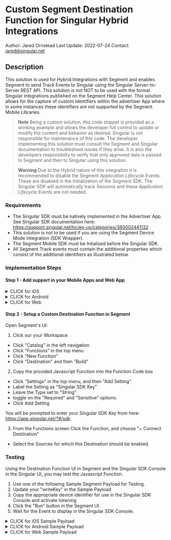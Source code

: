 # Custom Segment Destination Function for Singular Hybrid Integrations
Author: Jared Ornstead
Last Update: 2022-07-24
Contact: jared@singular.net

## Description
This solution is used for Hybrid Integrations with Segment and enables Segment to send Track Events to Singular using the Singular Server-to-Server REST API. This solution is not NOT to be used with the formal Singular integrations published on the Segment Help Center. This solution allows for the capture of custom identifiers within the advertiser App where in some instances these identifiers are not supported by the Segment Mobile Libraries. 

> **Note**
> Being a custom solution, this code snippet is provided as a working example and allows the developer full control to update or modify the content and behavior as desired. Singular is not responsible for maintenance of this code. The developer implementing this solution must consult the Segment and Singular documentation to troubleshoot issues if they arise. It is also the developers responsibiity to verify that only approved data is passed to Segment and then to Singular using this solution.

> **Warning**
> Due to the Hybrid nature of this integration it is recommended to disable the Segment *Application Lifecycle Events*. These are disabled in the Initialization of the Segment SDK. The Singular SDK will automatically track Sessions and these *Application Lifecycle Events* are not needed. 

### Requirements
- The Singular SDK must be natively implemented in the Advertiser App. See Singular SDK documentation here: https://support.singular.net/hc/en-us/categories/360002441132
- This solution is not to be used if you are using the Segment Device Mode Integration (SDK Wrapper).
- The Segment Mobile SDK must be Intialized before the Singular SDK.
- All Segment Track events must contain the additional properties which consist of the additional identifiers as illustrated below.

### Implementation Steps
#### Step 1 - Add support in your Mobile Apps and Web App

<details><summary>CLICK for iOS</summary>
iOS - Implement the Segment Analytics for iOS Library per Segment's documentation here: https://segment.com/docs/connections/sources/catalog/libraries/mobile/ios/#analytics-for-ios

CODE: Obj-C
```Obj-C
// Add the following code to your didFinishLaunchingWithOptions entry point:
SEGAnalyticsConfiguration *configuration = [SEGAnalyticsConfiguration configurationWithWriteKey:SEGMENTKEY];
    configuration.trackApplicationLifecycleEvents = NO; // Enable this to record certain application events automatically!
    configuration.recordScreenViews = YES; // Enable this to record screen views automatically!
    [SEGAnalytics setupWithConfiguration:configuration];
```
    
Add the IDFA, IDFV, and ATT status as Segment Track event properties for all of the Segment Track Events. 
- See how to retrieve the IDFA and IDFV Identifiers: [[https://developer.android.com/training/articles/ad-id](https://support.singular.net/hc/en-us/articles/360037640812--UPDATED-Server-to-Server-S2S-Integration-Guide#Retrieving_the_IDFALimit_Ad_Tracking_iOS_Identifiers)


CODE: Obj-C
```Obj-C
// Set Segment Properties Example
// DO NOT CHANGE the nameing convention used in the example, as it matches the keys in the Custom Function Script.   
[[SEGAnalytics sharedAnalytics] track:@"EventName"
                                properties:@{ @"singularIDFA": self.s_idfa,
                                              @"singularIDFV": self.s_idfv,
                                              @"singularATT": self.att_state
                                              }];
```
</details>

<details><summary>CLICK for Android</summary>
Android - Implement the Segment Analytics for Android Library per Segment's documentation here: https://segment.com/docs/connections/sources/catalog/libraries/mobile/android/#analytics-for-android
    
CODE: Java
```Java
// We recommend initializing the client in your Application subclass.
// Read More here: https://segment.com/docs/connections/sources/catalog/libraries/mobile/android/#step-2-initialize-the-client
Analytics analytics = new Analytics.Builder(getApplicationContext(), Constants.SEGMENTKEY)
                .recordScreenViews() // Enable this to record screen views automatically!
                .build();
```
    
Add the following code to your App Immediately after obtaining your Device Identifiers. This code will store the current Device Advertising Identifiers in the Segment Identify Traits in a Singular element. Retreive the Android AppSetID, and Google Advertising ID in the App prior to Segment or Singular SDK Initialization. 
- See how to retrieve the Google Advertising Id: https://developer.android.com/training/articles/ad-id
- See how to retrieve the AppSetId: https://developer.android.com/training/articles/app-set-id
- See how to retrieve the Amazon Advertising Identifier (AMID): https://developer.amazon.com/docs/policy-center/advertising-id.html

> **Note** 
> Obtaining these identifiers usually requires a mmethod outside of the main thread. You may need to invoke the following Segment code in the same method.

CODE: Java
```Java
Analytics.with(getApplicationContext()).identify(new Traits().putValue("singularGAID",GAID));
Analytics.with(getApplicationContext()).identify(new Traits().putValue("singularASID",ASID));
```
</details>

<details><summary>CLICK for Web</summary>
Web - Implement the Segment Analytics.js Library per the Segment documentation here: https://segment.com/docs/connections/sources/catalog/libraries/website/javascript/#analytics-js-2-0-source

Follow the Segment guide to add the Analytics.js library to your website. Read More here: https://segment.com/docs/connections/sources/catalog/libraries/website/javascript/quickstart/
    
CODE: Javascript
```Javascript
// Your Script will look something like this:
<script>
  !function(){var analytics=window.analytics=window.analytics||[];if(!analytics.initialize)if(analytics.invoked)window.console&&console.error&&console.error("Segment snippet included twice.");else{analytics.invoked=!0;analytics.methods=["trackSubmit","trackClick","trackLink","trackForm","pageview","identify","reset","group","track","ready","alias","debug","page","once","off","on","addSourceMiddleware","addIntegrationMiddleware","setAnonymousId","addDestinationMiddleware"];analytics.factory=function(e){return function(){var t=Array.prototype.slice.call(arguments);t.unshift(e);analytics.push(t);return analytics}};for(var e=0;e<analytics.methods.length;e++){var key=analytics.methods[e];analytics[key]=analytics.factory(key)}analytics.load=function(key,e){var t=document.createElement("script");t.type="text/javascript";t.async=!0;t.src="https://cdn.segment.com/analytics.js/v1/" + key + "/analytics.min.js";var n=document.getElementsByTagName("script")[0];n.parentNode.insertBefore(t,n);analytics._loadOptions=e};analytics._writeKey="YOUR WRITE KEY";;analytics.SNIPPET_VERSION="4.15.3";
  analytics.load("YOUR WRITE KEY");
  analytics.page();
  }}();
</script>
```
    
For all Web based Segment Track Events, append the following additional properties. The values can be sourced
- singularSDID (See how to retrieve the Web SDID here: https://support.singular.net/hc/en-us/articles/360039991491-Singular-Website-SDK-Native-Integration#Method_B_Advanced_Set_Singular_Device_ID_Manually)
- singularWebBundleId (This is a fixed value used in your Singular WebSDK Initialization, denoted as the "Product ID". More here: https://support.singular.net/hc/en-us/articles/360039991491-Singular-Website-SDK-Native-Integration#1_Constructing_the_SingularConfig_Object)


CODE: HTML
```HTML
<script>
  analytics.ready(function() {
    var user = analytics.user();
    var id = user.id();
    var SDID = singularSdk.getSingularDeviceId();
    var bundleId = "com.mysite.www";
    analytics.track("Order Completed", {product: "Sample", revenue: "14.99", currency: "USD", singularSDID: SDID, singularWebBundleId: bundleId});
  });
</script>
```
</details>

#### Step 2 - Setup a Custom Destination Function in Segment

Open Segment's UI:
1. Click our your Workspace
- Click "Catalog" in the left navigation
- Click "Functions" in the top menu
- Click "New Function"
- Click "Destination" and then "Build"

2. Copy the provided Javascript Function into the Function Code box
- Click "Settings" in the top menu, and then "Add Setting"
- Label the Setting as "Singular SDK Key"
- Leave the Type set to "String"
- toggle on the "Required" and "Sensitive" options.
- Click Add Setting

You will be prompted to enter your Singular SDK Key from here: https://app.singular.net/?#/sdk

3. From the Functions screen Click the Function, and choose "+ Connect Destination"
- Select the Sources for which this Destination should be enabled.

### Testing
Using the Destination Function UI in Segment and the Singular SDK Console in the Singular UI, you may test the Javascript Function.
1. Use one of the following Sample Segment Payload for Testing. 
2. Update your "writeKey" in the Sample Payload
3. Copy the appropriate device identifier for use in the Singular SDK Console and activate listening
4. Click the "Run" button in the Segment UI.
5. Wait for the Event to display in the Singular SDK Console.

<details><summary>CLICK for iOS Sample Payload</summary>

CODE: JSON
```JSON
    {
  "anonymousId": "4BC485A2-2EFC-426B-A21F-3F2DEEE8B270",
  "channel": "server",
  "context": {
    "app": {
      "build": "1",
      "name": "Sample ObjC",
      "namespace": "ios.sample.app.objc",
      "version": "2.0"
    },
    "device": {
      "id": "6F9BF4A0-D7CC-475A-9918-54E04D67482B",
      "manufacturer": "Apple",
      "model": "iPhone12,3",
      "name": "iPhone",
      "type": "ios"
    },
    "ip": "104.220.18.50",
    "library": {
      "name": "analytics-ios",
      "version": "4.1.6"
    },
    "locale": "en-US",
    "network": {
      "carrier": "T-Mobile",
      "cellular": false,
      "wifi": true
    },
    "os": {
      "name": "iOS",
      "version": "15.6"
    },
    "screen": {
      "height": 812,
      "width": 375
    },
    "timezone": "America/Los_Angeles",
    "traits": {}
  },
  "event": "Purchase",
  "integrations": {},
  "messageId": "6BCEE4A2-9741-4679-90AC-5EF897A301A2",
  "originalTimestamp": "2022-07-24T15:53:44.725Z",
  "projectId": "aoh5D6cBsUUDAAW5eMH3br",
  "properties": {
    "singularATT": "(3) Authorized",
    "singularIDFA": "2A4999C7-7E75-473B-A13B-8859EAE5D9C0",
    "singularIDFV": "6F9BF4A0-D7CC-475A-9918-54E04D67482B",
    "revenue":"29.95",
    "currency":"USD"
  },
  "receivedAt": "2022-07-24T15:54:14.904Z",
  "sentAt": "2022-07-24T15:54:14.659Z",
  "timestamp": "2022-07-24T15:53:44.970Z",
  "type": "track",
  "version": 2,
  "writeKey": "YOUR WRITE KEY"
}
```
</details>  
    
<details><summary>CLICK for Android Sample Payload</summary>

CODE: JSON
```JSON
    {
  "anonymousId": "1aea91af-04ce-491a-9314-2ec6e53f99c2",
  "channel": "server",
  "context": {
    "app": {
      "build": "7",
      "name": "Singular Sample App",
      "namespace": "net.singular.singularsampleapp",
      "version": "1.5"
    },
    "device": {
      "adTrackingEnabled": true,
      "advertisingId": "cfb68af8-491a-4813-8351-8a26152ab887",
      "id": "8be045c4f1ade6d1525aeabc268720738f41a7b188ad076991622ea8b5d5796c",
      "manufacturer": "Google",
      "model": "sdk_gphone64_arm64",
      "name": "emulator64_arm64",
      "type": "android"
    },
    "ip": "104.220.18.50",
    "library": {
      "name": "analytics-android",
      "version": "4.10.4"
    },
    "locale": "en-US",
    "network": {
      "bluetooth": false,
      "carrier": "T-Mobile",
      "cellular": false,
      "wifi": true
    },
    "os": {
      "name": "Android",
      "version": "12"
    },
    "screen": {
      "density": 2.75,
      "height": 2176,
      "width": 1080
    },
    "timezone": "America/Los_Angeles",
    "traits": {
      "anonymousId": "1aea91af-04ce-491a-9314-2ec6e53f99c2"
    },
    "userAgent": "Dalvik/2.1.0 (Linux; U; Android 12; sdk_gphone64_arm64 Build/S2B2.211203.006)"
  },
  "event": "MyPurchase",
  "integrations": {},
  "messageId": "31475716-38a4-4fdd-bbef-073ef67cd062",
  "originalTimestamp": "2022-07-24T16:24:03.928Z",
  "projectId": "23p4QQqBsqyWsnDHAsni1V",
  "properties": {
    "singularGAID": "cfb68af8-491a-4813-8351-8a26152ab887",
    "singularASID": "ghb32af8-491a-4813-8351-8a26152ab887",
    "revenue":"10.99",
    "currency":"USD"
  },
  "receivedAt": "2022-07-24T16:24:38.151Z",
  "sentAt": "2022-07-24T16:24:35.407Z",
  "timestamp": "2022-07-24T16:24:06.672Z",
  "type": "track",
  "version": 2,
  "writeKey": "YOUR WRITE KEY"
}
```
</details>  

<details><summary>CLICK for Web Sample Payload</summary>

CODE: JSON
```JSON
    {
  "_metadata": {
    "bundled": [
      "Segment.io"
    ],
    "bundledIds": [],
    "unbundled": []
  },
  "anonymousId": "5d7e9c75-cee0-4e01-9714-3db67d871caf",
  "channel": "client",
  "context": {
    "campaign": {},
    "ip": "74.125.210.177",
    "library": {
      "name": "analytics.js",
      "version": "next-1.39.1"
    },
    "locale": "en-US",
    "page": {
      "path": "/render2",
      "referrer": "https://gtm-msr.appspot.com/render?id=GTM-5M6P9MH",
      "search": "?id=GTM-5M6P9MH",
      "title": "gtm-msr",
      "url": "https://gtm-msr.appspot.com/render2?id=GTM-5M6P9MH"
    },
    "userAgent": "Mozilla/5.0 (Windows NT 10.0; Win64; x64) AppleWebKit/537.36 (KHTML, like Gecko) Chrome/102.0.0.0 Safari/537.36"
  },
  "event": "Order Completed",
  "integrations": {},
  "messageId": "ajs-next-fe03a1d53ce5864987388e42d40175fe",
  "originalTimestamp": "2022-07-24T01:41:04.535Z",
  "projectId": "je5kRCsesHUphNViZpWqtT",
  "properties": {
    "currency": "USD",
    "product": "Sample",
    "revenue": "14.99",
    "singularSDID": "b7990740-9ca3-469d-8bde-d3d652ba035f",
    "singularWebBundleId": "com.singular.jared"
  },
  "receivedAt": "2022-07-24T01:41:06.240Z",
  "sentAt": "2022-07-24T01:41:04.554Z",
  "timestamp": "2022-07-24T01:41:06.221Z",
  "type": "track",
  "userId": null,
  "version": 2
}
```
</details>  
